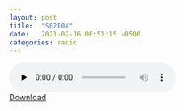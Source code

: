 ```yaml
---
layout: post
title:  "S02E04"
date:   2021-02-16 00:51:15 -0500
categories: radio
---
```

<audio controls="controls" preload="none">
    <source src="https://sparechange.s3.us-east-2.amazonaws.com/SpareChange-S02E04-021621-1400.mp3" type="audio/mpeg"> 
</audio>
<br>
<a href="https://sparechange.s3.us-east-2.amazonaws.com/SpareChange-S02E04-021621-1400.mp3">Download</a>
<br>

